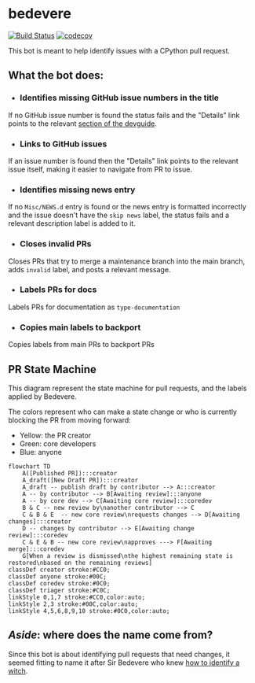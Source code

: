 # bedevere

[![Build Status](https://github.com/python/bedevere/actions/workflows/ci.yml/badge.svg?event=push)](https://github.com/python/bedevere/actions)
[![codecov](https://codecov.io/gh/python/bedevere/branch/main/graph/badge.svg)](https://codecov.io/gh/python/bedevere)

This bot is meant to help identify issues with a CPython pull request.

## What the bot does:
- ### Identifies missing GitHub issue numbers in the title
If no GitHub issue number is found the status fails and the
"Details" link points to the relevant
[section of the devguide](https://devguide.python.org/getting-started/pull-request-lifecycle.html#submitting).
- ### Links to GitHub issues
If an issue number is found then the "Details" link points to the relevant issue
itself, making it easier to navigate from PR to issue.
- ### Identifies missing news entry
If no `Misc/NEWS.d` entry is found or the news entry is formatted incorrectly
and the issue doesn't have the `skip news` label, the status fails and a relevant
description label is added to it.
- ### Closes invalid PRs
Closes PRs that try to merge a maintenance branch into the main branch, adds
`invalid` label, and posts a relevant message.
- ### Labels PRs for docs
Labels PRs for documentation as `type-documentation`
- ### Copies main labels to backport
Copies labels from main PRs to backport PRs

## PR State Machine

This diagram represent the state machine for pull requests, and the labels
applied by Bedevere.

The colors represent who can make a state change or who is currently
blocking the PR from moving forward:
* Yellow: the PR creator
* Green: core developers
* Blue: anyone

<!--
  Changes to the labels in this flowchart should be reflected
  in the devguide: https://devguide.python.org/triage/labels/
-->

```mermaid
flowchart TD
    A([Published PR]):::creator
    A_draft([New Draft PR]):::creator
    A_draft -- publish draft by contributor --> A:::creator
    A -- by contributor --> B[Awaiting review]:::anyone
    A -- by core dev --> C[Awaiting core review]:::coredev
    B & C -- new review by\nanother contributor --> C
    C & B & E  -- new core review\nrequests changes --> D[Awaiting changes]:::creator
    D -- changes by contributor --> E[Awaiting change review]:::coredev
    C & E & B -- new core review\napproves ---> F[Awaiting merge]:::coredev
    G[When a review is dismissed\nthe highest remaining state is restored\nbased on the remaining reviews]
classDef creator stroke:#CC0;
classDef anyone stroke:#00C;
classDef coredev stroke:#0C0;
classDef triager stroke:#C0C;
linkStyle 0,1,7 stroke:#CC0,color:auto;
linkStyle 2,3 stroke:#00C,color:auto;
linkStyle 4,5,6,8,9,10 stroke:#0C0,color:auto;
```

## *Aside*: where does the name come from?
Since this bot is about identifying pull requests that need changes,
it seemed fitting to name it after Sir Bedevere who knew
[how to identify a witch](https://youtu.be/yp_l5ntikaU).
